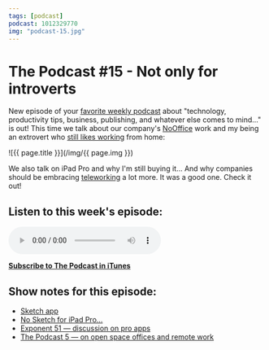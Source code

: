 ```yaml
---
tags: [podcast]
podcast: 1012329770
img: "podcast-15.jpg"
---
```


# The Podcast #15 - Not only for introverts

New episode of your [favorite weekly podcast][p] about "technology, productivity tips, business, publishing, and whatever else comes to mind..." is out! This time we talk about our company's [NoOffice](/nooffice) work and my being an extrovert who [still likes working](/nooffice-people) from home:

<!--More-->

![{{ page.title }}](/img/{{ page.img }})

We also talk on iPad Pro and why I'm still buying it... And why companies should be embracing [teleworking](/teleworking) a lot more. It was a good one. Check it out!

## Listen to this week's episode:

<audio controls>
<source src="https://files.nozbe.com/podcast/015.mp3" type="audio/mpeg">
</audio>

**[Subscribe to The Podcast in iTunes][i]**

## Show notes for this episode:

  * [Sketch app](http://bohemiancoding.com/sketch/)
  * [No Sketch for iPad Pro…](http://daringfireball.net/linked/2015/09/14/sketch-ipad)
  * [Exponent 51 — discussion on pro apps](http://exponent.fm/episode-051-segue/)
  * [The Podcast 5 — on open space offices and remote work](/podcast-5)

[e]: /podcast-15
[p]: /podcast
[n]: https://michael.gratis/nozbe
[r]: https://michael.gratis/radex
[i]: https://michael.gratis/thepodcast